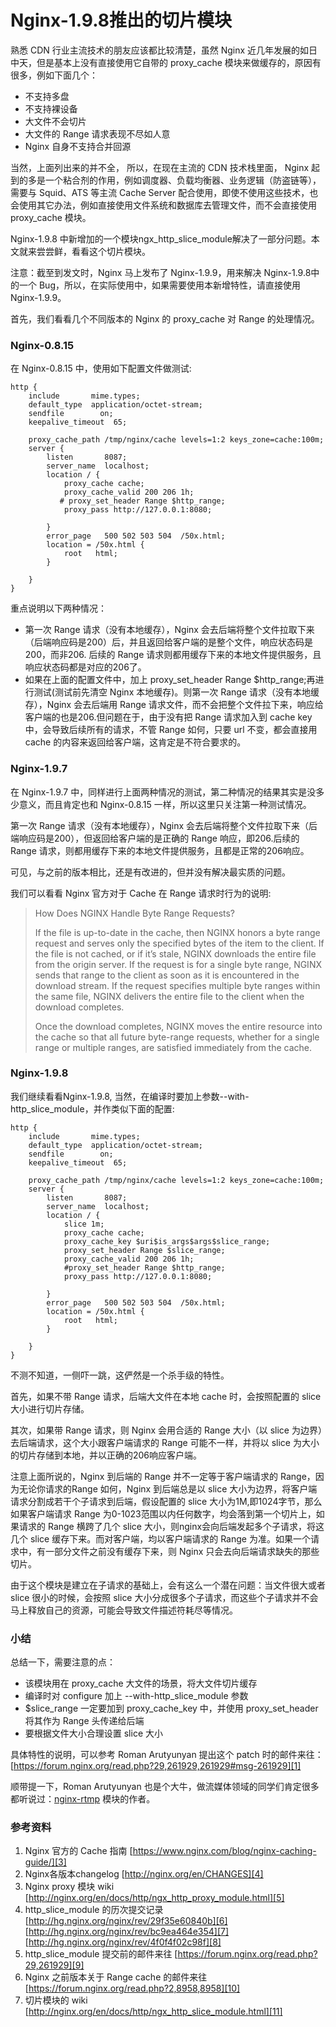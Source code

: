 # Nginx-1.9.8推出的切片模块

熟悉 CDN 行业主流技术的朋友应该都比较清楚，虽然 Nginx 近几年发展的如日中天，但是基本上没有直接使用它自带的 proxy_cache 模块来做缓存的，原因有很多，例如下面几个：

* 不支持多盘
* 不支持裸设备
* 大文件不会切片
* 大文件的 Range 请求表现不尽如人意
* Nginx 自身不支持合并回源


<!--more-->


当然，上面列出来的并不全， 所以，在现在主流的 CDN 技术栈里面， Nginx 起到的多是一个粘合剂的作用，例如调度器、负载均衡器、业务逻辑（防盗链等），需要与 Squid、ATS 等主流 Cache Server 配合使用，即使不使用这些技术，也会使用其它办法，例如直接使用文件系统和数据库去管理文件，而不会直接使用 proxy_cache 模块。

Nginx-1.9.8 中新增加的一个模块ngx_http_slice_module解决了一部分问题。本文就来尝尝鲜，看看这个切片模块。

注意：截至到发文时，Nginx 马上发布了 Nginx-1.9.9，用来解决 Nginx-1.9.8中的一个 Bug，所以，在实际使用中，如果需要使用本新增特性，请直接使用 Nginx-1.9.9。

首先，我们看看几个不同版本的 Nginx 的 proxy_cache 对 Range 的处理情况。

### Nginx-0.8.15

在 Nginx-0.8.15 中，使用如下配置文件做测试:

```
http {
    include       mime.types;
    default_type  application/octet-stream;
    sendfile        on;
    keepalive_timeout  65;

    proxy_cache_path /tmp/nginx/cache levels=1:2 keys_zone=cache:100m;
    server {    
        listen       8087;
        server_name  localhost;
        location / {
            proxy_cache cache;
            proxy_cache_valid 200 206 1h;
           # proxy_set_header Range $http_range;
            proxy_pass http://127.0.0.1:8080;

        }
        error_page   500 502 503 504  /50x.html;
        location = /50x.html {
            root   html;
        }

    }
}
```
重点说明以下两种情况：
* 第一次 Range 请求（没有本地缓存），Nginx 会去后端将整个文件拉取下来（后端响应码是200）后，并且返回给客户端的是整个文件，响应状态码是200，而非206. 后续的 Range 请求则都用缓存下来的本地文件提供服务，且响应状态码都是对应的206了。
* 如果在上面的配置文件中，加上 proxy_set_header Range $http_range;再进行测试(测试前先清空 Nginx 本地缓存)。则第一次 Range 请求（没有本地缓存），Nginx 会去后端用 Range 请求文件，而不会把整个文件拉下来，响应给客户端的也是206.但问题在于，由于没有把 Range 请求加入到 cache key 中，会导致后续所有的请求，不管 Range 如何，只要 url 不变，都会直接用cache 的内容来返回给客户端，这肯定是不符合要求的。

### Nginx-1.9.7

在 Nginx-1.9.7 中，同样进行上面两种情况的测试，第二种情况的结果其实是没多少意义，而且肯定也和 Nginx-0.8.15 一样，所以这里只关注第一种测试情况。

第一次 Range 请求（没有本地缓存），Nginx 会去后端将整个文件拉取下来（后端响应码是200），但返回给客户端的是正确的 Range 响应，即206.后续的 Range 请求，则都用缓存下来的本地文件提供服务，且都是正常的206响应。

可见，与之前的版本相比，还是有改进的，但并没有解决最实质的问题。

我们可以看看 Nginx 官方对于 Cache 在 Range 请求时行为的说明:
>How Does NGINX Handle Byte Range Requests?
>
>If the file is up-to-date in the cache, then NGINX honors a byte range request and serves only the specified bytes of the item to the client. If the file is not cached, or if it’s stale, NGINX downloads the entire file from the origin server. If the request is for a single byte range, NGINX sends that range to the client as soon as it is encountered in the download stream. If the request specifies multiple byte ranges within the same file, NGINX delivers the entire file to the client when the download completes.
>
>Once the download completes, NGINX moves the entire resource into the cache so that all future byte-range requests, whether for a single range or multiple ranges, are satisfied immediately from the cache.

### Nginx-1.9.8

我们继续看看Nginx-1.9.8, 当然，在编译时要加上参数--with-http_slice_module，并作类似下面的配置:

```
http {
    include       mime.types;
    default_type  application/octet-stream;
    sendfile        on;
    keepalive_timeout  65;

    proxy_cache_path /tmp/nginx/cache levels=1:2 keys_zone=cache:100m;
    server {
        listen       8087;
        server_name  localhost;
        location / {
            slice 1m;
            proxy_cache cache;
            proxy_cache_key $uri$is_args$args$slice_range;
            proxy_set_header Range $slice_range;
            proxy_cache_valid 200 206 1h;
            #proxy_set_header Range $http_range;
            proxy_pass http://127.0.0.1:8080;

        }
        error_page   500 502 503 504  /50x.html;
        location = /50x.html {
            root   html;
        }

    }
}
```
不测不知道，一侧吓一跳，这俨然是一个杀手级的特性。

首先，如果不带 Range 请求，后端大文件在本地 cache 时，会按照配置的 slice 大小进行切片存储。

其次，如果带 Range 请求，则 Nginx 会用合适的 Range 大小（以 slice 为边界）去后端请求，这个大小跟客户端请求的 Range 可能不一样，并将以 slice 为大小的切片存储到本地，并以正确的206响应客户端。

注意上面所说的，Nginx 到后端的 Range 并不一定等于客户端请求的 Range，因为无论你请求的Range 如何，Nginx 到后端总是以 slice 大小为边界，将客户端请求分割成若干个子请求到后端，假设配置的 slice 大小为1M,即1024字节，那么如果客户端请求 Range 为0-1023范围以内任何数字，均会落到第一个切片上，如果请求的 Range 横跨了几个 slice 大小，则nginx会向后端发起多个子请求，将这几个 slice 缓存下来。而对客户端，均以客户端请求的 Range 为准。如果一个请求中，有一部分文件之前没有缓存下来，则 Nginx 只会去向后端请求缺失的那些切片。

由于这个模块是建立在子请求的基础上，会有这么一个潜在问题：当文件很大或者 slice 很小的时候，会按照 slice 大小分成很多个子请求，而这些个子请求并不会马上释放自己的资源，可能会导致文件描述符耗尽等情况。

### 小结

总结一下，需要注意的点：

* 该模块用在 proxy_cache 大文件的场景，将大文件切片缓存
* 编译时对 configure 加上 --with-http_slice_module 参数
* $slice_range 一定要加到 proxy_cache_key 中，并使用 proxy_set_header 将其作为 Range 头传递给后端
* 要根据文件大小合理设置 slice 大小

具体特性的说明，可以参考 Roman Arutyunyan 提出这个 patch 时的邮件来往：
[https://forum.nginx.org/read.php?29,261929,261929#msg-261929][1]

顺带提一下，Roman Arutyunyan 也是个大牛，做流媒体领域的同学们肯定很多都听说过：[nginx-rtmp][2] 模块的作者。

### 参考资料

1. Nginx 官方的 Cache 指南
[https://www.nginx.com/blog/nginx-caching-guide/][3]
2. Nginx各版本changelog
[http://nginx.org/en/CHANGES][4]
3. Nginx proxy 模块 wiki
[http://nginx.org/en/docs/http/ngx_http_proxy_module.html][5]
4. http_slice_module 的历次提交记录
[http://hg.nginx.org/nginx/rev/29f35e60840b][6]
[http://hg.nginx.org/nginx/rev/bc9ea464e354][7]
[http://hg.nginx.org/nginx/rev/4f0f4f02c98f][8]
5. http_slice_module 提交前的邮件来往
[https://forum.nginx.org/read.php?29,261929][9]
6. Nginx 之前版本关于 Range cache 的邮件来往
[https://forum.nginx.org/read.php?2,8958,8958][10]
7. 切片模块的 wiki
[http://nginx.org/en/docs/http/ngx_http_slice_module.html][11]


  [1]: https://forum.nginx.org/read.php?29,261929,261929#msg-261929
  [2]: https://github.com/arut/nginx-rtmp-module
  [3]: https://www.nginx.com/blog/nginx-caching-guide/
  [4]: http://nginx.org/en/CHANGES
  [5]: http://nginx.org/en/docs/http/ngx_http_proxy_module.html
  [6]: http://hg.nginx.org/nginx/rev/29f35e60840b
  [7]: http://hg.nginx.org/nginx/rev/bc9ea464e354
  [8]: http://hg.nginx.org/nginx/rev/4f0f4f02c98f
  [9]: https://forum.nginx.org/read.php?29,261929
  [10]: https://forum.nginx.org/read.php?2,8958,8958
  [11]: http://nginx.org/en/docs/http/ngx_http_slice_module.html